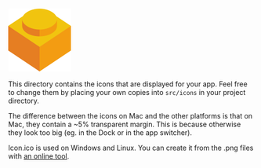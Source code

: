![Sample app icon](linux/128.png)

This directory contains the icons that are displayed for your app. Feel free to
change them by placing your own copies into `src/icons` in your project
directory.

The difference between the icons on Mac and the other platforms is that on Mac,
they contain a ~5% transparent margin. This is because otherwise they look too
big (eg. in the Dock or in the app switcher).

Icon.ico is used on Windows and Linux. You can create it from the .png files
with [an online tool](http://icoconvert.com/Multi_Image_to_one_icon/).
